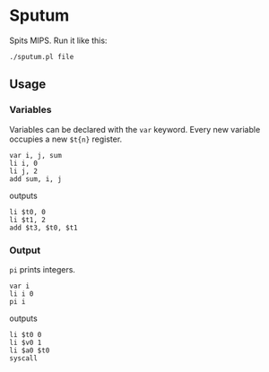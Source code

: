 # Sputum
Spits MIPS. Run it like this:

    ./sputum.pl file

## Usage

### Variables

Variables can be declared with the `var` keyword. Every new variable occupies a new `$t{n}` register.

    var i, j, sum
    li i, 0
    li j, 2
    add sum, i, j

outputs

    li $t0, 0
    li $t1, 2
    add $t3, $t0, $t1

### Output

`pi` prints integers.

    var i
    li i 0
    pi i

outputs

    li $t0 0
    li $v0 1
    li $a0 $t0
    syscall
